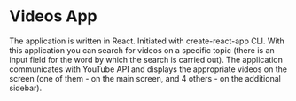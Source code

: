 # Videos App


The application is written in React. Initiated with create-react-app CLI. With this application you can search for videos on a specific topic (there is an input field for the word by which the search is carried out). The application communicates with  YouTube API and displays the appropriate videos on the screen (one of them - on the main screen, and 4 others - on the additional sidebar).
